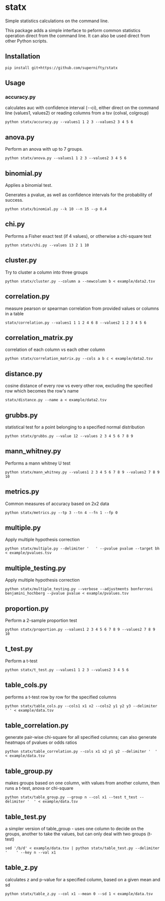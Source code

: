# statx
Simple statistics calculations on the command line.

This package adds a simple interface to peform common statistics operation direct from the command line. It can also be used direct from other Python scripts.

## Installation
```
pip install git+https://github.com/supernifty/statx
```

## Usage

### accuracy.py
calculates auc with confidence interval (--ci), either direct on the command line (values1, values2) or reading columns from a tsv (colval, colgroup)
```
python statx/accuracy.py --values1 1 2 3 --values2 3 4 5 6
```

## anova.py
Perform an anova with up to 7 groups.

```
python statx/anova.py --values1 1 2 3 --values2 3 4 5 6
```

## binomial.py
Applies a binomial test. 

Generates a pvalue, as well as confidence intervals for the probability of success.

```
python statx/binomial.py --k 10 --n 15 --p 0.4
```

## chi.py
Performs a Fisher exact test (if 4 values), or otherwise a chi-square test

```
python statx/chi.py --values 13 2 1 10
```

## cluster.py
Try to cluster a column into three groups

```
python statx/cluster.py --column a --newcolumn b < example/data2.tsv
```

## correlation.py
measure pearson or spearman correlation from provided values or columns in a table

```
statx/correlation.py --values1 1 1 2 4 6 8 --values2 1 2 3 4 5 6
```

## correlation_matrix.py
correlation of each column vs each other column
```
python statx/correlation_matrix.py --cols a b c < example/data2.tsv
```

## distance.py
cosine distance of every row vs every other row, excluding the specified row which becomes the row's name
```
statx/distance.py --name a < example/data2.tsv
```

## grubbs.py
statistical test for a point belonging to a specified normal distribution

```
python statx/grubbs.py --value 12 --values 2 3 4 5 6 7 8 9
```

## mann_whitney.py
Performs a mann whitney U test

```
python statx/mann_whitney.py --values1 2 3 4 5 6 7 8 9 --values2 7 8 9 10
```

## metrics.py
Common measures of accuracy based on 2x2 data

```
python statx/metrics.py --tp 3 --tn 4 --fn 1 --fp 0
```

## multiple.py
Apply multiple hypothesis correction

```
python statx/multiple.py --delimiter '   ' --pvalue pvalue --target bh < example/pvalues.tsv
```

## multiple_testing.py
Apply multiple hypothesis correction

```
python statx/multiple_testing.py --verbose --adjustments bonferroni benjamini_hochberg --pvalue pvalue < example/pvalues.tsv
```

## proportion.py
Perform a 2-sample proportion test

```
python statx/proportion.py --values1 2 3 4 5 6 7 8 9 --values2 7 8 9 10
```

## t_test.py
Perform a t-test

```
python statx/t_test.py --values1 1 2 3 --values2 3 4 5 6
```

## table_cols.py
performs a t-test row by row for the specified columns

```
python statx/table_cols.py --cols1 x1 x2 --cols2 y1 y2 y3 --delimiter '	' < example/data.tsv
```

## table_correlation.py
generate pair-wise chi-square for all specified columns; can also generate heatmaps of pvalues or odds ratios

```
python statx/table_correlation.py --cols x1 x2 y1 y2 --delimiter '	' < example/data.tsv
```

## table_group.py
makes groups based on one column, with values from another column, then runs a t-test, anova or chi-square
```
python statx/table_group.py --group n --col x1 --test t_test --delimiter '	' < example/data.tsv
```

## table_test.py
a simpler version of table_group - uses one column to decide on the groups, another to take the values, but can only deal with two groups (t-test)
```
sed '/b/d' < example/data.tsv | python statx/table_test.py --delimiter '	' --key n --val x1
```

## table_z.py
calculates z and p-value for a specified column, based on a given mean and sd

```
python statx/table_z.py --col x1 --mean 0 --sd 1 < example/data.tsv
```
